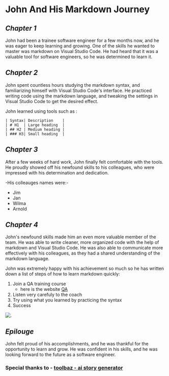 # **John And His Markdown Journey**

## *Chapter 1*
John had been a trainee software engineer for a few months now, and he was eager to keep learning and growing. One of the skills he wanted to master was markdown on Visual Studio Code. He had heard that it was a valuable tool for software engineers, so he was determined to learn it.

## *Chapter 2*
John spent countless hours studying the markdown syntax, and familiarizing himself with Visual Studio Code's interface. He practiced writing code using the markdown language, and tweaking the settings in Visual Studio Code to get the desired effect.

John learned using tools such as :


	| Syntax| Description    |
    | # H1  | Large heading  |
    | ## H2 | Medium heading |
    | ### H3| Small heading  |


## *Chapter 3*
After a few weeks of hard work, John finally felt comfortable with the tools. He proudly showed off his newfound skills to his colleagues, who were impressed with his determination and dedication.

-His colleauges names were:-
- Jim
- Jan
- Wilma
- Arnold

## *Chapter 4*
John's newfound skills made him an even more valuable member of the team. He was able to write cleaner, more organized code with the help of markdown and Visual Studio Code. He was also able to communicate more effectively with his colleagues, as they had a shared understanding of the markdown language.

John was extremely happy with his achievement so much so he has written down a list of steps of how to learn markdown quickly:

1. Join a QA training course
    - here is the website [QA](https://www.qa.com)
2. Listen very carefuly to the coach 
3. Try using what you learned by practicing the syntax
4. Success

![.](desktop/getty_495142964_198701.jpg)
## *Epilouge*
John felt proud of his accomplishments, and he was thankful for the opportunity to learn and grow. He was confident in his skills, and he was looking forward to the future as a software engineer.

### Special thanks to - [toolbaz - ai story generator](https://toolbaz.com/writer/ai-story-generator)